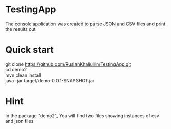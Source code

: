 # TestingApp
The console application was created to parse JSON and CSV files  and print the results out

# Quick start
git clone https://github.com/RuslanKhaliullin/TestingApp.git <br />
cd demo2 <br />
mvn clean install  <br />
java -jar target/demo-0.0.1-SNAPSHOT.jar <path to csv file> <path to json file> <br />
  
# Hint
In the package "demo2", You will find two files showing instances of csv and json files
